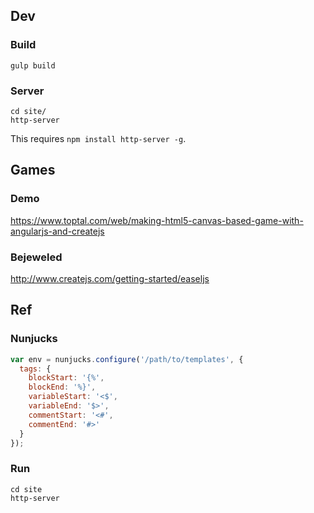 
## Dev #

### Build #

```
gulp build
```

### Server #

```
cd site/
http-server
```

This requires `npm install http-server -g`.

## Games #

### Demo #

https://www.toptal.com/web/making-html5-canvas-based-game-with-angularjs-and-createjs

### Bejeweled #

http://www.createjs.com/getting-started/easeljs

## Ref #

### Nunjucks #

```javascript
var env = nunjucks.configure('/path/to/templates', {
  tags: {
    blockStart: '{%',
    blockEnd: '%}',
    variableStart: '<$',
    variableEnd: '$>',
    commentStart: '<#',
    commentEnd: '#>'
  }
});
```

### Run #

```
cd site
http-server
```
